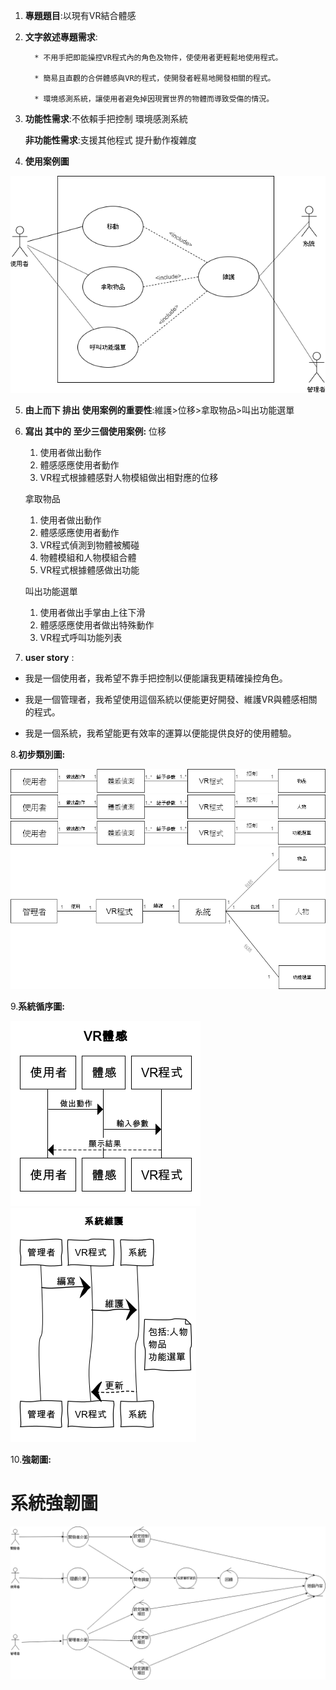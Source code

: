 
1. **專題題目**:以現有VR結合體感 
2. **文字敘述專題需求**:

         * 不用手把即能操控VR程式內的角色及物件，使使用者更輕鬆地使用程式。
         
         * 簡易且直觀的合併體感與VR的程式，使開發者輕易地開發相關的程式。
         
         * 環境感測系統，讓使用者避免掉因現實世界的物體而導致受傷的情況。
3. **功能性需求**:不依賴手把控制 環境感測系統

   **非功能性需求**:支援其他程式 提升動作複雜度
4. **使用案例圖**

![test2](test2.png)

5. **由上而下 排出 使用案例的重要性**:維護>位移>拿取物品>叫出功能選單
6. **寫出 其中的 至少三個使用案例:**
   位移
   1. 使用者做出動作
   2. 體感感應使用者動作
   3. VR程式根據體感對人物模組做出相對應的位移
   
   拿取物品
   1. 使用者做出動作
   2. 體感感應使用者動作
   3. VR程式偵測到物體被觸碰
   4. 物體模組和人物模組合體
   5. VR程式根據體感做出功能
   
   叫出功能選單
   1. 使用者做出手掌由上往下滑
   2. 體感感應使用者做出特殊動作
   3. VR程式呼叫功能列表
   
7. **user story** :

* 我是一個使用者，我希望不靠手把控制以便能讓我更精確操控角色。

* 我是一個管理者，我希望使用這個系統以便能更好開發、維護VR與體感相關的程式。
                   
* 我是一個系統，我希望能更有效率的運算以便能提供良好的使用體驗。

8.**初步類別圖:**

![object](object.png)
![avatar](avatar.png)
![option](option.png)
![maintance](maintance.png)

9.**系統循序圖:**

![system1](system1.png)
![系統維護](系統維護.png)


10.**強韌圖:**

# 系統強韌圖

![系統強韌圖](強韌圖.png)
